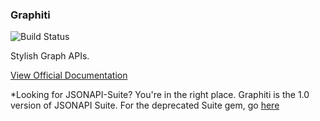### Graphiti

![Build Status](https://travis-ci.org/graphiti-api/graphiti.svg?branch=master)

Stylish Graph APIs.

[View Official Documentation](https://graphiti-api.github.io/graphiti/guides/)

*Looking for JSONAPI-Suite? You're in the right place. Graphiti is the 1.0 version of JSONAPI Suite. For the deprecated Suite gem, go [here](https://github.com/jsonapi-suite/jsonapi_suite_deprecated)
